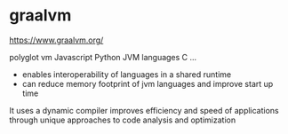 # graalvm

https://www.graalvm.org/

polyglot vm
  Javascript
  Python
  JVM languages
  C
  ...

* enables interoperability of languages in a shared runtime
* can reduce memory footprint of jvm languages and improve start up time

It uses a dynamic compiler improves efficiency and speed of applications
  through unique approaches to code analysis and optimization
